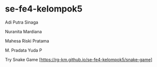 # se-fe4-kelompok5

Adi Putra Sinaga

Nuranita Mardiana

Mahesa Riski Pratama

M. Pradata Yuda P

Try Snake Game [https://rg-km.github.io/se-fe4-kelompok5/snake-game]
